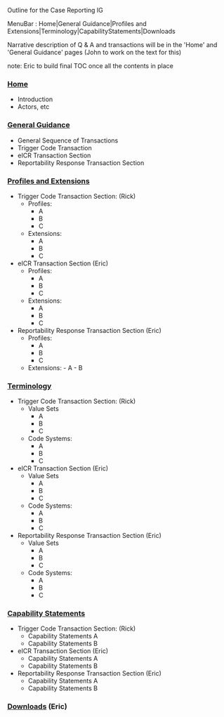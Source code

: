 Outline for the Case Reporting IG

MenuBar :  Home|General Guidance|Profiles and Extensions|Terminology|CapabilityStatements|Downloads

Narrative description of Q & A and transactions will be in the 'Home' and 'General Guidance' pages (John to work on the text for this)

note: Eric to build final TOC once all the contents in place

### [Home](index.html)

- Introduction
- Actors, etc

### [General Guidance](guidance.html)

-  General Sequence of Transactions
-  Trigger Code Transaction
-  eICR Transaction Section
-  Reportability Response Transaction Section

### [Profiles and Extensions](profiles.html)

  - Trigger Code Transaction Section: (Rick)
      - Profiles:
          -  A
          -  B
          -  C
      - Extensions:
          -  A
          -  B
          -  C
  - eICR Transaction Section (Eric)
      - Profiles:
          -  A
          -  B
          -  C
      - Extensions:
          -  A
          -  B
          -  C
  - Reportability Response Transaction Section  (Eric)
      - Profiles:
          -  A
          -  B
          -  C
    - Extensions:
          -  A
          -  B

### [Terminology](terminology.html)
  - Trigger Code Transaction Section: (Rick)
      - Value Sets
          -  A
          -  B
          -  C
      - Code Systems:
          -  A
          -  B
          -  C
  - eICR Transaction Section (Eric)
    - Value Sets
        -  A
        -  B
        -  C
    - Code Systems:
        -  A
        -  B
        -  C
  - Reportability Response Transaction Section  (Eric)
    - Value Sets
        -  A
        -  B
        -  C
    - Code Systems:
        -  A
        -  B
        -  C

### [Capability Statements](capstatements.html)

  - Trigger Code Transaction Section: (Rick)
      - Capability Statements A
      - Capability Statements B
  - eICR Transaction Section (Eric)
    - Capability Statements A
    - Capability Statements B
  - Reportability Response Transaction Section  (Eric)
     - Capability Statements A
     - Capability Statements B

### [Downloads](downloads.html) (Eric)
